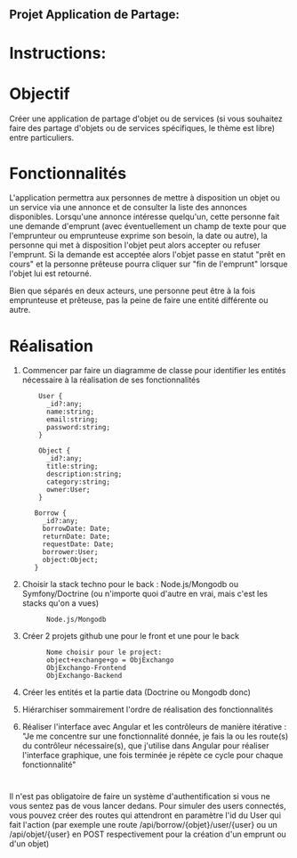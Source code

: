 ## Projet Application de Partage:

# Instructions:

# Objectif
Créer une application de partage d'objet ou de services (si vous souhaitez faire des partage d'objets ou de services spécifiques, le thème est libre) entre particuliers.

# Fonctionnalités
L'application permettra aux personnes de mettre à disposition un objet ou un service via une annonce et de consulter la liste des annonces disponibles.
Lorsqu'une annonce intéresse quelqu'un, cette personne fait une demande d'emprunt (avec éventuellement un champ de texte pour que l'emprunteur ou emprunteuse exprime son besoin, la date ou autre), la personne qui met à disposition l'objet peut alors accepter ou refuser l'emprunt. Si la demande est acceptée alors l'objet passe en statut "prêt en cours" et la personne prêteuse pourra cliquer sur "fin de l'emprunt" lorsque l'objet lui est retourné.

Bien que séparés en deux acteurs, une personne peut être à la fois emprunteuse et prêteuse, pas la peine de faire une entité différente ou autre.

# Réalisation
1. Commencer par faire un diagramme de classe pour identifier les entités nécessaire à la réalisation de ses fonctionnalités
          
           User {
             _id?:any;
             name:string;
             email:string;
             password:string;
           }

           Object {
             _id?:any;
             title:string;
             description:string;
             category:string;
             owner:User;
           }

          Borrow {
            _id?:any;
            borrowDate: Date;
            returnDate: Date;
            requestDate: Date;
            borrower:User;
            object:Object;
          }
        
2. Choisir la stack techno pour le back : Node.js/Mongodb ou Symfony/Doctrine (ou n'importe quoi d'autre en vrai, mais c'est les stacks qu'on a vues)
              
             Node.js/Mongodb

3. Créer 2 projets github une pour le front et une pour le back
             
             Nome choisir pour le project:
             object+exchange+go = ObjExchango
             ObjExchango-Frontend
             ObjExchango-Backend
4. Créer les entités et la partie data (Doctrine ou Mongodb donc)

5. Hiérarchiser sommairement l'ordre de réalisation des fonctionnalités
6. Réaliser l'interface avec Angular et les contrôleurs de manière itérative : "Je me concentre sur une fonctionnalité donnée, je fais la ou les route(s) du contrôleur nécessaire(s), que j'utilise dans Angular pour réaliser l'interface graphique, une fois terminée je répète ce cycle pour chaque fonctionnalité"


#
 Il n'est pas obligatoire de faire un système d'authentification si vous ne vous sentez pas de vous lancer dedans. Pour simuler des users connectés, vous pouvez créer des routes qui attendront en paramètre l'id du User qui fait l'action (par exemple une route /api/borrow/{objet}/user/{user} ou un /api/objet/{user} en POST respectivement pour la création d'un emprunt ou d'un objet)